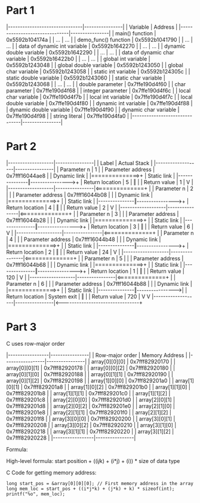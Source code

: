 # Part 1
|-------------------------------|----------------|
| Variable                      | Address        |
|-------------------------------|----------------|
| main() function               | 0x5592b104174a |
| ...                           | ...            |
| demo_func() function          | 0x5592b1041790 |
| ...                           | ...            |
| data of dynamic int variable  | 0x5592b1642270 |
| ...                           | ...            |
| dynamic double variable       | 0x5592b1642290 |
| ...                           | ...            |
| data of dynamic char variable | 0x5592b16422b0 |
| ...                           | ...            |
| global int variable           | 0x5592b1243048 |
| global double variable        | 0x5592b1243050 |
| global char variable          | 0x5592b1243058 |
| static int variable           | 0x5592b124305c |
| static double variable        | 0x5592b1243060 |
| static char variable          | 0x5592b1243068 |
| ...                           | ...            |
| double parameter              | 0x7ffe190d4f60 |
| char parameter                | 0x7ffe190d4f68 |
| integer parameter             | 0x7ffe190d4f6c |
| local char variable           | 0x7ffe190d4f7b |
| local int variable            | 0x7ffe190d4f7c |
| local double variable         | 0x7ffe190d4f80 |
| dynamic int variable          | 0x7ffe190d4f88 |
| dynamic double variable       | 0x7ffe190d4f90 |
| dynamic char variable         | 0x7ffe190d4f98 |
| string literal                | 0x7ffe190d4fa0 |
|-------------------------------|----------------|

# Part 2
|-------------------|----------------|
| Label             | Actual Stack   |
|-------------------|----------------|
| Parameter n       | 1              |
| Parameter address | 0x7fff16044ae8 |
| Dynamic link      |                |==============>+
| Static link       |                |---------------‖---------------->+
| Return location   | 5              |               ‖                 |
| Return value      | 1              |               V                 |
|-------------------|----------------|<==============+                 |
| Parameter n       | 2              |                                 |
| Parameter address | 0x7fff16044b08 |                                 |
| Dynamic link      |                |==============>+                 |
| Static link       |                |---------------‖---------------->+
| Return location   | 4              |               ‖                 |
| Return value      | 2              |               V                 |
|-------------------|----------------|<==============+                 |
| Parameter n       | 3              |                                 |
| Parameter address | 0x7fff16044b28 |                                 |
| Dynamic link      |                |==============>+                 |
| Static link       |                |---------------‖---------------->+
| Return location   | 3              |               ‖                 |
| Return value      | 6              |               V                 |
|-------------------|----------------|<==============+                 |
| Parameter n       | 4              |                                 |
| Parameter address | 0x7fff16044b48 |                                 |
| Dynamic link      |                |==============>+                 |
| Static link       |                |---------------‖---------------->+
| Return location   | 2              |               ‖                 |
| Return value      | 24             |               V                 |
|-------------------|----------------|<==============+                 |
| Parameter n       | 5              |                                 |
| Parameter address | 0x7fff16044b68 |                                 |
| Dynamic link      |                |==============>+                 |
| Static link       |                |---------------‖---------------->+
| Return location   | 1              |               ‖                 |
| Return value      | 120            |               V                 |
|-------------------|----------------|<==============+                 |
| Parameter n       | 6              |                                 |
| Parameter address | 0x7fff16044b88 |                                 |
| Dynamic link      |                |==============>+                 |
| Static link       |                |---------------‖---------------->|
| Return location   | System exit    |               ‖                 |
| Return value      | 720            |               V                 V
|-------------------|----------------|<--------------------------------+

# Part 3
C uses row-major order

|-----------------|----------------|
| Row-major order | Memory Address |
|-----------------|----------------|
| array[0][0][0]  | 0x7fff82920170 |
| array[0][0][1]  | 0x7fff82920178 |
| array[0][0][2]  | 0x7fff82920180 |
| array[0][1][0]  | 0x7fff82920188 |
| array[0][1][1]  | 0x7fff82920190 |
| array[0][1][2]  | 0x7fff82920198 |
| array[1][0][0]  | 0x7fff829201a0 |
| array[1][0][1]  | 0x7fff829201a8 |
| array[1][0][2]  | 0x7fff829201b0 |
| array[1][1][0]  | 0x7fff829201b8 |
| array[1][1][1]  | 0x7fff829201c0 |
| array[1][1][2]  | 0x7fff829201c8 |
| array[2][0][0]  | 0x7fff829201d0 |
| array[2][0][1]  | 0x7fff829201d8 |
| array[2][0][2]  | 0x7fff829201e0 |
| array[2][1][0]  | 0x7fff829201e8 |
| array[2][1][1]  | 0x7fff829201f0 |
| array[2][1][2]  | 0x7fff829201f8 |
| array[3][0][0]  | 0x7fff82920200 |
| array[3][0][1]  | 0x7fff82920208 |
| array[3][0][2]  | 0x7fff82920210 |
| array[3][1][0]  | 0x7fff82920218 |
| array[3][1][1]  | 0x7fff82920220 |
| array[3][1][2]  | 0x7fff82920228 |
|-----------------|----------------|

Formula:

High-level formula:
start position + ((i*j*k) + (i*j) + (i)) * size of data type

C Code for getting memory address:
```
long start_pos = &array[0][0][0]; // First memory address in the array
long mem_loc = start_pos + ((i*j*k) + (j*k) + k) * sizeof(int);
printf("%o", mem_loc);
```

